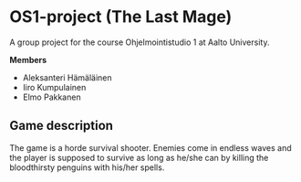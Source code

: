 # OS1-project (The Last Mage)
A group project for the course Ohjelmointistudio 1 at Aalto University.

**Members**
* Aleksanteri Hämäläinen
* Iiro Kumpulainen
* Elmo Pakkanen

## Game description
The game is a horde survival shooter. Enemies come in endless waves and the player is supposed to survive as long as he/she can by killing the bloodthirsty penguins with his/her spells.
